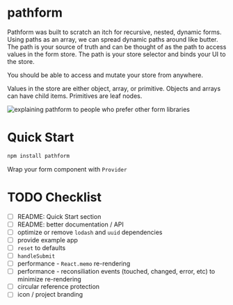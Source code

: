 # pathform

Pathform was built to scratch an itch for recursive, nested, dynamic forms.
Using paths as an array, we can spread dynamic paths around like butter.
The path is your source of truth and can be thought of as the path to access
values in the form store.
The path is your store selector and binds your UI to the store.

You should be able to access and mutate your store from anywhere.

Values in the store are either object, array, or primitive.  Objects and arrays
can have child items.  Primitives are leaf nodes.

![explaining pathform to people who prefer other form libraries](https://i.imgflip.com/4x9w4x.jpg)

# Quick Start

```bash
npm install pathform
```

Wrap your form component with `Provider`


# TODO Checklist

- [ ] README: Quick Start section
- [ ] README: better documentation / API
- [ ] optimize or remove `lodash` and `uuid` dependencies
- [ ] provide example app
- [ ] `reset` to defaults
- [ ] `handleSubmit`
- [ ] performance - `React.memo` re-rendering
- [ ] performance - reconsiliation events (touched, changed, error, etc) to minimize re-rendering
- [ ] circular reference protection
- [ ] icon / project branding
